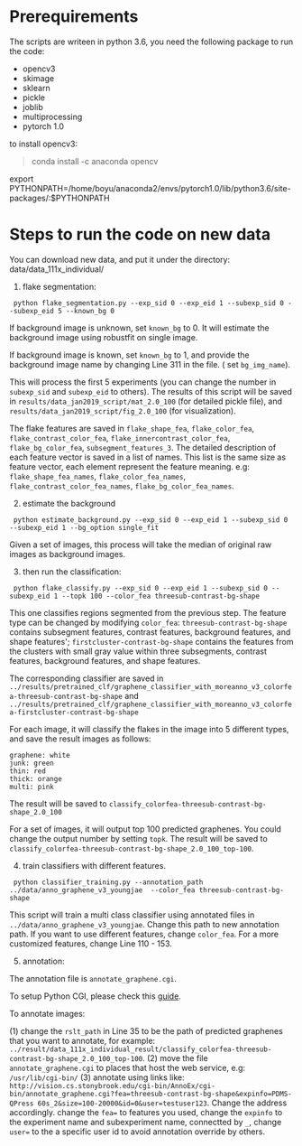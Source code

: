 # Prerequirements

The scripts are writeen in python 3.6, you need the following package to run the code:

+ opencv3
+ skimage
+ sklearn
+ pickle
+ joblib
+ multiprocessing 
+ pytorch 1.0 

to install opencv3:
> conda install -c anaconda opencv

export PYTHONPATH=/home/boyu/anaconda2/envs/pytorch1.0/lib/python3.6/site-packages/:$PYTHONPATH


# Steps to run the code on new data
You can download new data, and put it under the directory: data/data_111x_individual/



1. flake segmentation:
```
 python flake_segmentation.py --exp_sid 0 --exp_eid 1 --subexp_sid 0 --subexp_eid 5 --known_bg 0
```

If background image is unknown, set `known_bg` to 0. It will estimate the background image using robustfit on single image.

If background image is known, set  `known_bg` to 1, and provide the background image name by changing Line 311 in the file. ( set `bg_img_name`).


This will process the first 5 experiments (you can change the number in `subexp_sid` and `subexp_eid` to others). The results of this script will be saved in `results/data_jan2019_script/mat_2.0_100` (for detailed pickle file), and `results/data_jan2019_script/fig_2.0_100` (for visualization).


The flake features are saved in `flake_shape_fea`, `flake_color_fea`, `flake_contrast_color_fea`, `flake_innercontrast_color_fea`, `flake_bg_color_fea`, `subsegment_features_3`. The detailed description of each feature vector is saved in a list of names. This list is the same size as feature vector, each element represent the feature meaning. e.g: `flake_shape_fea_names`, `flake_color_fea_names`, `flake_contrast_color_fea_names`, `flake_bg_color_fea_names`.


2. estimate the background
```
 python estimate_background.py --exp_sid 0 --exp_eid 1 --subexp_sid 0 --subexp_eid 1 --bg_option single_fit
```

Given a set of images, this process will take the median of original raw images as background images.
 
3. then run the classification:
```
 python flake_classify.py --exp_sid 0 --exp_eid 1 --subexp_sid 0 --subexp_eid 1 --topk 100 --color_fea threesub-contrast-bg-shape
```

This one classifies regions segmented from the previous step. The feature type can be changed by modifying `color_fea`: `threesub-contrast-bg-shape` contains subsegment features, contrast features, background features, and shape features'; `firstcluster-contrast-bg-shape` contains the features from the clusters with small gray value within three subsegments, contrast features, background features, and shape features.

The corresponding classifier are saved in `../results/pretrained_clf/graphene_classifier_with_moreanno_v3_colorfea-threesub-contrast-bg-shape` and `../results/pretrained_clf/graphene_classifier_with_moreanno_v3_colorfea-firstcluster-contrast-bg-shape` 

For each image, it will classify the flakes in the image into 5 different types, and save the result images as follows:

    graphene: white
    junk: green
    thin: red
    thick: orange
    multi: pink

The result will be saved to `classify_colorfea-threesub-contrast-bg-shape_2.0_100`

For a set of images, it will output top 100 predicted graphenes. You could change the output number by setting `topk`. The result will be saved to  `classify_colorfea-threesub-contrast-bg-shape_2.0_100_top-100`.


4. train classifiers with different features.

```
 python classifier_training.py --annotation_path ../data/anno_graphene_v3_youngjae  --color_fea threesub-contrast-bg-shape
```
This script will train a multi class classifier using annotated files in `../data/anno_graphene_v3_youngjae`. Change this path to new annotation path. If you want to use different features, change `color_fea`. For a more customized features, change Line 110 - 153. 

5. annotation:

The annotation file is `annotate_graphene.cgi`. 

To setup Python CGI, please check this [guide](python_cgi_guide.html).

To annotate images:

(1) change the `rslt_path` in Line 35 to be the path of predicted graphenes that you want to annotate, for example: `../result/data_111x_individual_result/classify_colorfea-threesub-contrast-bg-shape_2.0_100_top-100`.
(2) move the file `annotate_graphene.cgi` to places that host the web service, e.g: `/usr/lib/cgi-bin/`
(3) annotate using links like: `http://vision.cs.stonybrook.edu/cgi-bin/AnnoEx/cgi-bin/annotate_graphene.cgi?fea=threesub-contrast-bg-shape&expinfo=PDMS-QPress 60s_2&size=100-20000&id=0&user=testuser123`. Change the address accordingly. change the `fea=` to features you used, change the `expinfo` to the experiment name and subexperiment name, connectted by `_`, change `user=` to the a specific user id to avoid annotation override by others.




